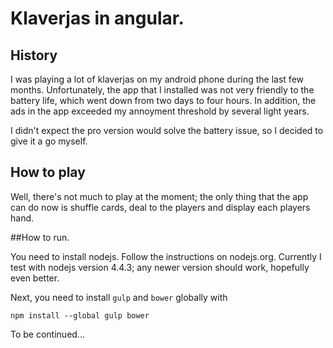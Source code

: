 # Klaverjas in angular.

## History

I was playing a lot of klaverjas on my android phone during the last few months. Unfortunately, the app that I installed
was not very friendly to the battery life, which went down from two days to four hours. In addition, the ads in the app
exceeded my annoyment threshold by several light years.

I didn't expect the pro version would solve the battery issue, so I decided to give it a go myself.

## How to play

Well, there's not much to play at the moment; the only thing that the app can do now is shuffle cards, deal to the
players and display each players hand.

##How to run.

You need to install nodejs. Follow the instructions on nodejs.org. Currently I test with nodejs version 4.4.3; any
newer version should work, hopefully even better.


Next, you need to install ```gulp``` and ```bower``` globally with

    npm install --global gulp bower


To be continued...
